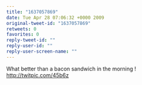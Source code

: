 ```yaml
---
title: "1637057869"
date: Tue Apr 28 07:06:32 +0000 2009
original-tweet-id: "1637057869"
retweets: 0
favorites: 0
reply-tweet-id: ""
reply-user-id: ""
reply-user-screen-name: ""
---
```

What better than a bacon sandwich in the morning ! http://twitpic.com/45b6z
